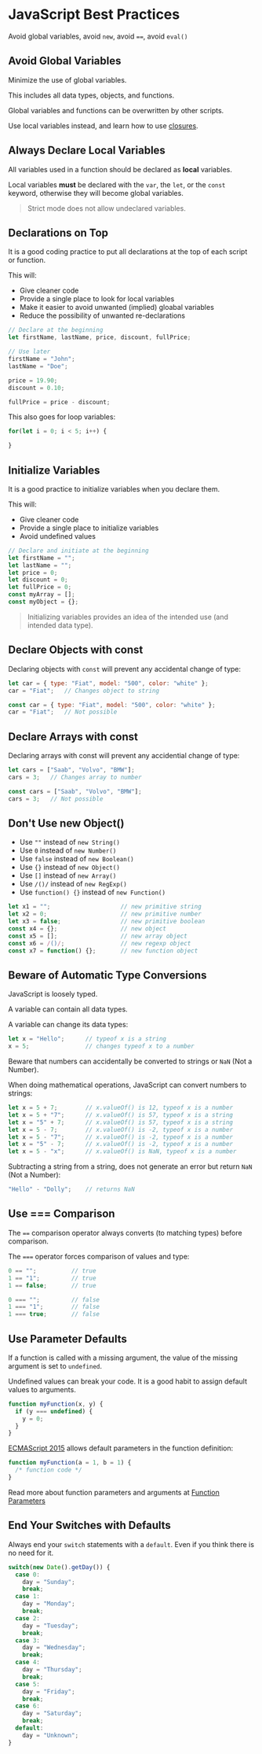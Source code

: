 # JavaScript Best Practices

Avoid global variables, avoid `new`, avoid `==`, avoid `eval()`

## Avoid Global Variables

Minimize the use of global variables.

This includes all data types, objects, and functions.

Global variables and functions can be overwritten by other scripts.

Use local variables instead, and learn how to use [closures](https://www.w3schools.com/js/js_function_closures.asp).

## Always Declare Local Variables

All variables used in a function should be declared as **local** variables.

Local variables **must** be declared with the `var`, the `let`, or the `const` keyword, otherwise they will become global variables.

> Strict mode does not allow undeclared variables.

## Declarations on Top

It is a good coding practice to put all declarations at the top of each script or function.

This will:

* Give cleaner code
* Provide a single place to look for local variables
* Make it easier to avoid unwanted (implied) gloabal variables
* Reduce the possibility of unwanted re-declarations

```javascript
// Declare at the beginning
let firstName, lastName, price, discount, fullPrice;

// Use later
firstName = "John";
lastName = "Doe";

price = 19.90;
discount = 0.10;

fullPrice = price - discount;
```

This also goes for loop variables:

```javascript
for(let i = 0; i < 5; i++) {

}
```

## Initialize Variables

It is a good practice to initialize variables when you declare them.

This will:

* Give cleaner code
* Provide a single place to initialize variables
* Avoid undefined values

```javascript
// Declare and initiate at the beginning
let firstName = "";
let lastName = "";
let price = 0;
let discount = 0;
let fullPrice = 0;
const myArray = [];
const myObject = {};
```

> Initializing variables provides an idea of the intended use (and intended data type).

## Declare Objects with **const**

Declaring objects with `const` will prevent any accidental change of type:

```javascript
let car = { type: "Fiat", model: "500", color: "white" };
car = "Fiat";   // Changes object to string
```

```javascript
const car = { type: "Fiat", model: "500", color: "white" };
car = "Fiat";   // Not possible
```

## Declare Arrays with **const**

Declaring arrays with const will prevent any accidential change of type:

```javascript
let cars = ["Saab", "Volvo", "BMW"];
cars = 3;   // Changes array to number
```

```javascript
const cars = ["Saab", "Volvo", "BMW"];
cars = 3;   // Not possible
```

## Don't Use new Object()

* Use `""` instead of `new String()`
* Use `0` instead of `new Number()`
* Use `false` instead of `new Boolean()`
* Use `{}` instead of `new Object()`
* Use `[]` instead of `new Array()`
* Use `/()/` instead of `new RegExp()`
* Use `function() {}` instead of `new Function()`

```javascript
let x1 = "";                    // new primitive string
let x2 = 0;                     // new primitive number
let x3 = false;                 // new primitive boolean
const x4 = {};                  // new object
const x5 = [];                  // new array object
const x6 = /()/;                // new regexp object
const x7 = function() {};       // new function object
```

## Beware of Automatic Type Conversions

JavaScript is loosely typed.

A variable can contain all data types.

A variable can change its data types:

```javascript
let x = "Hello";      // typeof x is a string
x = 5;                // changes typeof x to a number
```

Beware that numbers can accidentally be converted to strings or `NaN` (Not a Number).

When doing mathematical operations, JavaScript can convert numbers to strings:

```javascript
let x = 5 + 7;        // x.valueOf() is 12, typeof x is a number
let x = 5 + "7";      // x.valueOf() is 57, typeof x is a string
let x = "5" + 7;      // x.valueOf() is 57, typeof x is a string
let x = 5 - 7;        // x.valueOf() is -2, typeof x is a number
let x = 5 - "7";      // x.valueOf() is -2, typeof x is a number
let x = "5" - 7;      // x.valueOf() is -2, typeof x is a number
let x = 5 - "x";      // x.valueOf() is NaN, typeof x is a number
```

Subtracting a string from a string, does not generate an error but return `NaN` (Not a Number):

```javascript
"Hello" - "Dolly";    // returns NaN
```

## Use === Comparison

The `==` comparison operator always converts (to matching types) before comparison.

The `===` operator forces comparison of values and type:

```javascript
0 == "";          // true
1 == "1";         // true
1 == false;       // true

0 === "";         // false
1 === "1";        // false
1 === true;       // false
```

## Use Parameter Defaults

If a function is called with a missing argument, the value of the missing argument is set to `undefined`.

Undefined values can break your code. It is a good habit to assign default values to arguments.

```javascript
function myFunction(x, y) {
  if (y === undefined) {
    y = 0;
  }
}
```

[ECMAScript 2015](https://www.w3schools.com/js/js_es6.asp) allows default parameters in the function definition:

```javascript
function myFunction(a = 1, b = 1) {
  /* function code */
}
```

Read more about function parameters and arguments at [Function Parameters](https://www.w3schools.com/js/js_function_parameters.asp)

## End Your Switches with Defaults

Always end your `switch` statements with a `default`. Even if you think there is no need for it.

```javascript
switch(new Date().getDay()) {
  case 0:
    day = "Sunday";
    break;
  case 1:
    day = "Monday";
    break;
  case 2:
    day = "Tuesday";
    break;
  case 3:
    day = "Wednesday";
    break;
  case 4:
    day = "Thursday";
    break;
  case 5:
    day = "Friday";
    break;
  case 6:
    day = "Saturday";
    break;
  default:
    day = "Unknown";
}
```